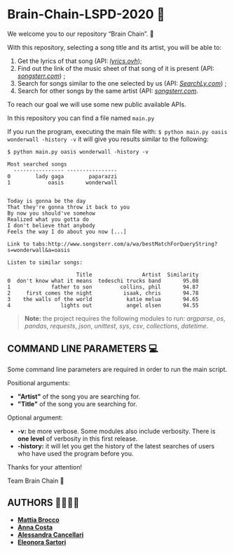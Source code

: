 # Brain-Chain-LSPD-2020 :brain:

We welcome you to our repository “Brain Chain”. :wave:

With this repository, selecting a song title and its artist, you will be able to:
1) Get the lyrics of that song (API: [*lyrics.ovh*](https://lyrics.ovh));
2) Find out the link of the music sheet of that song of it is present (API: [*songsterr.com*](https://www.songsterr.com)) ;
3) Search for songs similar to the one selected by us (API: [*SearchLy.com*](http://www.searchly.com)) ;
4) Search for other songs by the same artist (API: [*songsterr.com*](https://www.songsterr.com).

To reach our goal we will use some new public available APIs.

In this repository you can find a file named ```main.py```

If you run the program, executing the main file with: ```$ python main.py oasis wonderwall -history -v``` it will  give you results similar to the following: 

```
$ python main.py oasis wonderwall -history -v

Most searched songs
  ---------------- ----------------
0        lady gaga        paparazzi
1            oasis       wonderwall


Today is gonna be the day
That they're gonna throw it back to you
By now you should've somehow
Realized what you gotta do
I don't believe that anybody
Feels the way I do about you now [...]

Link to tabs:http://www.songsterr.com/a/wa/bestMatchForQueryString?s=wonderwall&a=oasis

Listen to similar songs:

                      Title                Artist  Similarity
0  don't know what it means  tedeschi trucks band       95.08
1             father to son         collins, phil       94.87
2     first comes the night          isaak, chris       94.78
3    the walls of the world           katie melua       94.65
4                lights out           angel olsen       94.55
```
> **Note:** the project requires the following modules to run: *argparse*, *os*, *pandas*, *requests*, *json*, *unittest*, *sys*, *csv*, *collections*, *datetime*.


## COMMAND LINE PARAMETERS :computer:
 
Some command line parameters are required in order to run the main script.

Positional arguments:
- **"Artist"** of the song you are searching for.
- **"Title"** of the song you are searching for.
 
Optional argument:
- **-v:** be more verbose. Some modules also include verbosity. There is **one level** of verbosity in this first release.
- **-history:** it will let you get the history of the latest searches of users who have used the program before you.


Thanks for your attention!

Team Brain Chain :brain:

## AUTHORS :man_technologist::woman_technologist:

- [**Mattia Brocco**](https://www.linkedin.com/in/mattia-brocco-digital-student/)
- [**Anna Costa**](https://www.linkedin.com/in/annacosta99/)
- [**Alessandra Cancellari**](https://www.linkedin.com/in/alessandracancellari/)
- [**Eleonora Sartori**](https://www.linkedin.com/in/eleonorasartori97/)




